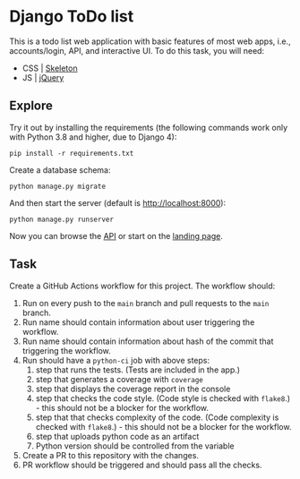 # Django ToDo list

This is a todo list web application with basic features of most web apps, i.e., accounts/login, API, and interactive UI. To do this task, you will need:

- CSS | [Skeleton](http://getskeleton.com/)
- JS  | [jQuery](https://jquery.com/)

## Explore

Try it out by installing the requirements (the following commands work only with Python 3.8 and higher, due to Django 4):

```
pip install -r requirements.txt
```

Create a database schema:

```
python manage.py migrate
```

And then start the server (default is <http://localhost:8000>):

```
python manage.py runserver
```

Now you can browse the [API](http://localhost:8000/api/) or start on the [landing page](http://localhost:8000/).

## Task

Create a GitHub Actions workflow for this project. The workflow should:

1. Run on every push to the `main` branch and pull requests to the `main` branch.
2. Run name should contain information about user triggering the workflow.
3. Run name should contain information about hash of the commit that triggering the workflow.
4. Run should have a `python-ci` job with above steps:
    1. step that runs the tests. (Tests are included in the app.)
    1. step that generates a coverage with `coverage`
    1. step that displays the coverage report in the console
    1. step that checks the code style. (Code style is checked with `flake8`.) - this should not be a blocker for the workflow.
    1. step that that checks complexity of the code. (Code complexity is checked with `flake8`.) - this should not be a blocker for the workflow.
    1. step that uploads python code as an artifact
    1. Python version should be controlled from the variable
5. Create a PR to this repository with the changes.
6. PR workflow should be triggered and should pass all the checks.
